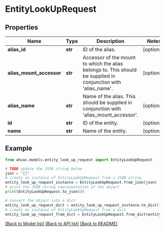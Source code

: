 # EntityLookUpRequest


## Properties

Name | Type | Description | Notes
------------ | ------------- | ------------- | -------------
**alias_id** | **str** | ID of the alias. | [optional] 
**alias_mount_accessor** | **str** | Accessor of the mount to which the alias belongs to. This should be supplied in conjunction with &#39;alias_name&#39;. | [optional] 
**alias_name** | **str** | Name of the alias. This should be supplied in conjunction with &#39;alias_mount_accessor&#39;. | [optional] 
**id** | **str** | ID of the entity. | [optional] 
**name** | **str** | Name of the entity. | [optional] 

## Example

```python
from ahvac.models.entity_look_up_request import EntityLookUpRequest

# TODO update the JSON string below
json = "{}"
# create an instance of EntityLookUpRequest from a JSON string
entity_look_up_request_instance = EntityLookUpRequest.from_json(json)
# print the JSON string representation of the object
print(EntityLookUpRequest.to_json())

# convert the object into a dict
entity_look_up_request_dict = entity_look_up_request_instance.to_dict()
# create an instance of EntityLookUpRequest from a dict
entity_look_up_request_from_dict = EntityLookUpRequest.from_dict(entity_look_up_request_dict)
```
[[Back to Model list]](../README.md#documentation-for-models) [[Back to API list]](../README.md#documentation-for-api-endpoints) [[Back to README]](../README.md)


